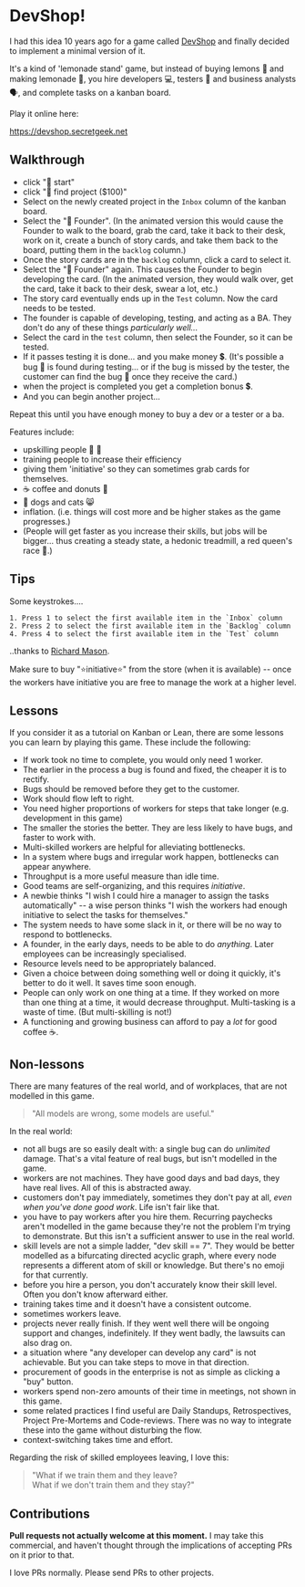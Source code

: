 # DevShop!

I had this idea 10 years ago for a game called [DevShop](http://www.secretgeek.net/devshop_i) and finally decided to implement a minimal version of it.

It's a kind of 'lemonade stand' game, but instead of buying lemons 🍋 and making lemonade 🍹, you hire developers 💻, testers 🔬 and business analysts 🗣, and complete tasks on a kanban board.

Play it online here:

<https://devshop.secretgeek.net>


## Walkthrough

- click "🌟 start"
- click "🎁 find project ($100)"
- Select on the newly created project in the `Inbox` column of the kanban board.
- Select the "🤔 Founder".  (In the animated version this would cause the Founder to walk to the board, grab the card, take it back to their desk, work on it, create a bunch of story cards, and take them back to the board, putting them in the `backlog` column.)
- Once the story cards are in the `backlog` column, click a card to select it.
- Select the "🤔 Founder" again. This causes the Founder to begin developing the card. (In the animated version, they would walk over, get the card, take it back to their desk, swear a lot, etc.)
- The story card eventually ends up in the `Test` column. Now the card needs to be tested.
- The founder is capable of developing, testing, and acting as a BA. They don't do any of these things *particularly well...*
- Select the card in the `test` column, then select the Founder, so it can be tested.
- If it passes testing it is done... and you make money 💲. (It's possible a bug 🐛 is found during testing... or if the bug is missed by the tester, the customer can find the bug 🐞 once they receive the card.)
- when the project is completed you get a completion bonus 💲.
- And you can begin another project...

Repeat this until you have enough money to buy a dev or a tester or a ba. 

Features include:

- upskilling people 📕 📗
- training people to increase their efficiency
- giving them 'initiative' so they can sometimes grab cards for themselves.
- ☕ coffee and donuts 🍩
- 🐶 dogs and cats 😸
- inflation. (i.e. things will cost more and be higher stakes as the game progresses.)
- (People will get faster as you increase their skills, but jobs will be bigger... thus creating a steady state, a hedonic treadmill, a red queen's race 👑.)




## Tips

Some keystrokes....

	1. Press 1 to select the first available item in the `Inbox` column
	2. Press 2 to select the first available item in the `Backlog` column
	4. Press 4 to select the first available item in the `Test` column

..thanks to [Richard Mason](https://github.com/rikware).

Make sure to buy "⭐initiative⭐" from the store (when it is available) -- once the workers have initiative you are free to manage the work at a higher level.

## Lessons

If you consider it as a tutorial on Kanban or Lean, there are some lessons you can learn by playing this game. These include the following:


* If work took no time to complete, you would only need 1 worker.
* The earlier in the process a bug is found and fixed, the cheaper it is to rectify.
* Bugs should be removed before they get to the customer.
* Work should flow left to right.
* You need higher proportions of workers for steps that take longer (e.g. development in this game)
* The smaller the stories the better. They are less likely to have bugs, and faster to work with.
* Multi-skilled workers are helpful for alleviating bottlenecks.
* In a system where bugs and irregular work happen, bottlenecks can appear anywhere.
* Throughput is a more useful measure than idle time.
* Good teams are self-organizing, and this requires *initiative*.
* A newbie thinks "I wish I could hire a manager to assign the tasks automatically" -- a wise person thinks "I wish the workers had enough initiative to select the tasks for themselves."
* The system needs to have some slack in it, or there will be no way to respond to bottlenecks.
* A founder, in the early days, needs to be able to do *anything*. Later employees can be increasingly specialised.
* Resource levels need to be appropriately balanced.
* Given a choice between doing something well or doing it quickly, it's better to do it well. It saves time soon enough.
* People can only work on one thing at a time. If they worked on more than one thing at a time, it would decrease throughput. Multi-tasking is a waste of time. (But multi-skilling is not!)
* A functioning and growing business can afford to pay a *lot* for good coffee ☕.



## Non-lessons

There are many features of the real world, and of workplaces, that are not modelled in this game.

> "All models are wrong, some models are useful."



In the real world:

* not all bugs are so easily dealt with: a single bug can do *unlimited* damage. That's a vital feature of real bugs, but isn't modelled in the game.
* workers are not machines. They have good days and bad days, they have real lives. All of this is abstracted away.
* customers don't pay immediately, sometimes they don't pay at all, *even when you've done good work*. Life isn't fair like that.
* you have to pay workers after you hire them. Recurring paychecks aren't modelled in the game because they're not the problem I'm trying to demonstrate. But this isn't a sufficient answer to use in the real world.
* skill levels are not a simple ladder, "dev skill == 7". They would be better modelled as a bifurcating directed acyclic graph, where every node represents a different atom of skill or knowledge. But there's no emoji for that currently.
* before you hire a person, you don't accurately know their skill level. Often you don't know afterward either.
* training takes time and it doesn't have a consistent outcome.
* sometimes workers leave.
* projects never really finish. If they went well there will be ongoing support and changes, indefinitely. If they went badly, the lawsuits can also drag on.
* a situation where "any developer can develop any card" is not achievable. But you can take steps to move in that direction.
* procurement of goods in the enterprise is not as simple as clicking a "buy" button.
* workers spend non-zero amounts of their time in meetings, not shown in this game.
* some related practices I find useful are Daily Standups, Retrospectives, Project Pre-Mortems and Code-reviews. There was no way to integrate these into the game without disturbing the flow.
* context-switching takes time and effort.

Regarding the risk of skilled employees leaving, I love this:

> "What if we train them and they leave? <br />
> What if we don't train them and they stay?"


## Contributions

**Pull requests not actually welcome at this moment.** I may take this commercial, and haven't thought through the implications of accepting PRs on it prior to that. 

I love PRs normally. Please send PRs to other projects.

